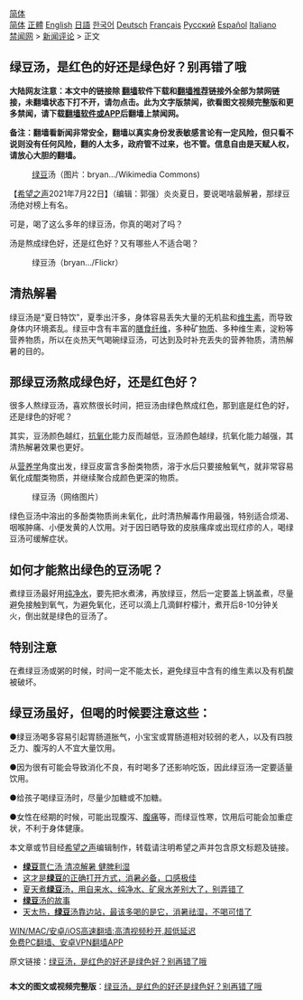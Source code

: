  <!-- 面包屑导航 --> <div class="breadcrumb"><!-- GTranslate: https://gtranslate.io/ -->  <div class="switcher notranslate">  <div class="selected">  <a href="#" onclick="return false;"> 简体</a>  </div>  <div class="option">  <a href="https://www.bannedbook.org" onclick="doGTranslate('zh-CN|zh-CN');jQuery('div.switcher div.selected a').html(jQuery(this).html());return false;" title="简体中文" class="nturl selected"> 简体</a>  <a href="https://www.bannedbook.org/zh-tw/" onclick="doGTranslate('zh-CN|zh-TW');jQuery('div.switcher div.selected a').html(jQuery(this).html());return false;" title="繁體中文" class="nturl"> 正體</a>  <a href="https://www.bannedbook.org/en/" onclick="doGTranslate('zh-CN|en');jQuery('div.switcher div.selected a').html(jQuery(this).html());return false;" title="English" class="nturl"> English</a>  <a href="https://www.bannedbook.org/ja/" onclick="doGTranslate('zh-CN|ja');jQuery('div.switcher div.selected a').html(jQuery(this).html());return false;" title="日本語" class="nturl"> 日語</a>  <a href="https://www.bannedbook.org/ko/" onclick="doGTranslate('zh-CN|ko');jQuery('div.switcher div.selected a').html(jQuery(this).html());return false;" title="한국어" class="nturl"> 한국어</a>  <a href="https://www.bannedbook.org/de/" onclick="doGTranslate('zh-CN|de');jQuery('div.switcher div.selected a').html(jQuery(this).html());return false;" title="Deutsch" class="nturl"> Deutsch</a>  <a href="https://www.bannedbook.org/fr/" onclick="doGTranslate('zh-CN|fr');jQuery('div.switcher div.selected a').html(jQuery(this).html());return false;" title="Français" class="nturl"> Français</a>  <a href="https://www.bannedbook.org/ru/" onclick="doGTranslate('zh-CN|ru');jQuery('div.switcher div.selected a').html(jQuery(this).html());return false;" title="Русский" class="nturl"> Русский</a>  <a href="https://www.bannedbook.org/es/" onclick="doGTranslate('zh-CN|es');jQuery('div.switcher div.selected a').html(jQuery(this).html());return false;" title="Español" class="nturl"> Español</a>  <a href="https://www.bannedbook.org/it/" onclick="doGTranslate('zh-CN|it');jQuery('div.switcher div.selected a').html(jQuery(this).html());return false;" title="Italiano" class="nturl"> Italiano</a>  </div>  </div>      <div class='breadcrumb-sub'><!-- Breadcrumb NavXT 6.3.0 --> <a href="https://www.bannedbook.org/" class="home">禁闻网</a> &gt; <a href="https://www.bannedbook.org/bnews/comments/" class="category">新闻评论</a> &gt; 正文</div></div><h2>绿豆汤，是红色的好还是绿色好？别再错了哦</h2> <p class="notice"><b>大陆网友注意：本文中的链接除 <a href="https://github.com/bannedbook/fanqiang" >翻墙</a>软件下载和<a href="https://github.com/killgcd/justmysocks/blob/master/README.md">翻墙推荐</a>链接外全部为禁网链接，未翻墙状态下打不开，请勿点击。此为文字版禁闻，欲看图文视频完整版和更多禁闻，请下载<a href="https://github.com/bannedbook/fanqiang">翻墙软件或APP</a>后翻墙上禁闻网。</p><p>备注：翻墙看新闻非常安全，翻墙以真实身份发表敏感言论有一定风险，但只看不说则没有任何风险，翻的人太多，政府管不过来，也不管。信息自由是天赋人权，请放心大胆的翻墙。</b></p>  <div class="entry"> <figure> <p><figcaption><a href="https://www.bannedbook.org/bnews/tag/%e7%bb%bf%e8%b1%86/" class="st_tag internal_tag" rel="tag" title="标签 绿豆 下的日志">绿豆</a>汤（图片：bryan&#8230;/Wikimedia Commons)</figcaption></figure> <p>【<span class='wp_keywordlink_affiliate'><a href="https://www.soundofhope.org" title="希望之声" target="_blank">希望之声</a></span>2021年7月22日】（编辑：郭强）炎炎夏日，要说喝啥最解暑，那绿豆汤绝对榜上有名。</p> <p>可是，喝了这么多年的绿豆汤，你真的喝对了吗？</p> <p>汤是熬成绿色好，还是红色好？又有哪些人不适合喝？</p> <figure><figcaption>绿豆汤（bryan&#8230;/Flickr）</figcaption></figure> <h2>清热解暑</h2> <p>绿豆汤是“夏日特饮”，夏季出汗多，身体容易丢失大量的无机盐和<a href="https://www.bannedbook.org/bnews/tag/%E7%BB%B4%E7%94%9F%E7%B4%A0/" class="st_tag internal_tag" rel="tag" title="标签 维生素 下的日志">维生素</a>，而导致身体内环境紊乱。绿豆中含有丰富的<a href="https://www.bannedbook.org/bnews/tag/%E8%86%B3%E9%A3%9F%E7%BA%A4%E7%BB%B4/" class="st_tag internal_tag" rel="tag" title="标签 膳食纤维 下的日志">膳食纤维</a>，多种矿<a href="https://www.bannedbook.org/bnews/tag/%E7%89%A9%E8%B4%A8/" class="st_tag internal_tag" rel="tag" title="标签 物质 下的日志">物质</a>、多种维生素，淀粉等营养物质，所以在炎热天气喝碗绿豆汤，可达到及时补充丢失的营养物质，清热解暑的目的。</p>  <h2>那绿豆汤熬成绿色好，还是红色好？</h2> <p>很多人熬绿豆汤，喜欢熬很长时间，把豆汤由绿色熬成红色，那到底是红色的好，还是绿色的好呢？</p> <p>其实，豆汤颜色越红，<a href="https://www.bannedbook.org/bnews/tag/%E6%8A%97%E6%B0%A7%E5%8C%96/" class="st_tag internal_tag" rel="tag" title="标签 抗氧化 下的日志">抗氧化</a>能力反而越低，豆汤颜色越绿，抗氧化能力越强，其清热解暑效果也更好。</p> <p>从<a href="https://www.bannedbook.org/bnews/tag/%E8%90%A5%E5%85%BB%E5%AD%A6/" class="st_tag internal_tag" rel="tag" title="标签 营养学 下的日志">营养学</a>角度出发，绿豆皮富含多酚类物质，溶于水后只要接触氧气，就非常容易氧化成醌类物质，并继续聚合成颜色更深的物质。</p> <figure><figcaption>绿豆汤（网络图片）</figcaption></figure> <p>绿色豆汤中溶出的多酚类物质尚未氧化，此时清热解毒作用最强，特别适合烦渴、咽喉肿痛、小便发黄的人饮用。对于因日晒导致的皮肤瘙痒或出现红疹的人，喝绿豆汤可缓解症状。</p>  <h2>如何才能熬出绿色的豆汤呢？</h2> <p>煮绿豆汤最好用<a href="https://www.bannedbook.org/bnews/tag/%E7%BA%AF%E5%87%80%E6%B0%B4/" class="st_tag internal_tag" rel="tag" title="标签 纯净水 下的日志">纯净水</a>，要先把水煮沸，再放绿豆，然后一定要盖上锅盖煮，尽量避免接触到氧气，为避免氧化，还可以滴上几滴鲜柠檬汁，煮开后8-10分钟关火，倒出就是绿色的豆汤了。</p> <h2>特别注意</h2> <p>在煮绿豆汤或粥的时候，时间一定不能太长，避免绿豆中含有的维生素以及有机酸被破坏。</p> <h2>绿豆汤虽好，但喝的时候要注意这些：</h2> <p>●绿豆汤喝多容易引起胃肠道胀气，小宝宝或胃肠道相对较弱的老人，以及有四肢乏力、腹泻的人不宜大量饮用。</p> <p>●因为很有可能会导致消化不良，有时喝多了还影响吃饭，因此绿豆汤一定要适量饮用。</p>  <p>●给孩子喝绿豆汤时，尽量少加糖或不加糖。</p> <p>●女性在经期的时候，可能出现腹泻、<a href="https://www.bannedbook.org/bnews/tag/%e8%85%b9%e7%97%9b/" class="st_tag internal_tag" rel="tag" title="标签 腹痛 下的日志">腹痛</a>等，而绿豆性寒，饮用后可能会加重症状，不利于身体健康。</p> <p>本文章或节目经<a href="https://www.bannedbook.org/bnews/tag/%e5%b8%8c%e6%9c%9b%e4%b9%8b%e5%a3%b0/" class="st_tag internal_tag" rel="tag" title="标签 希望之声 下的日志">希望之声</a>编辑制作，转载请注明希望之声并包含原文标题及链接。 </p> <ul class='op-related-articles' title='相关阅读'> <li><a href='https://www.bannedbook.org/bnews/comments/20210712/1585695.html' target='_blank'><b>绿豆</b>薏仁汤 清凉解暑 健脾利湿</a></li> <li><a href='https://www.bannedbook.org/bnews/lifebaike/20210712/1585501.html' target='_blank'>这才是<b>绿豆</b>的正确打开方式，消暑必备，口感极佳</a></li> <li><a href='https://www.bannedbook.org/bnews/lifebaike/20210628/1576070.html' target='_blank'>夏天煮<b>绿豆</b>汤，用自来水、纯净水、矿泉水差别大了，别弄错了</a></li> <li><a href='https://www.bannedbook.org/bnews/lifebaike/20210627/1575622.html' target='_blank'><b>绿豆</b>汤的故事</a></li> <li><a href='https://www.bannedbook.org/bnews/health/20210627/1575482.html' target='_blank'>天太热，<b>绿豆</b>汤靠边站，最该多喝的是它，消暑祛湿，不喝可惜了</a></li> </ul> <p class="texttj"> <a href="https://github.com/bannedbook/fanqiang/wiki/V2ray%E6%9C%BA%E5%9C%BA" target="_blank">WIN/MAC/安卓/iOS高速翻墙:高清视频秒开,超低延迟</a><br/> <a href="https://github.com/bannedbook/fanqiang/wiki/%E7%A6%81%E9%97%BB%E7%BD%91%E5%AE%89%E5%8D%93%E7%BF%BB%E5%A2%99%E6%96%B0%E9%97%BBAPP" target="_blank">免费PC翻墙、安卓VPN翻墙APP</a></p> <p>原文链接：<a class="src_link"  href="https://www.soundofhope.org/post/527819" target="_blank">绿豆汤，是红色的好还是绿色好？别再错了哦</a></p><a name='sharetosocial'></a>  <div style="margin-bottom:5px;padding-bottom:5px;clear:both"> <div id="archive-pix-1" class="banner-ads"> <!-- AuctionX Display platform tag START --> <div id="26318x728x90x621x_ADSLOT2" clicktrack="%%CLICK_URL_ESC%%"></div> <!-- AuctionX Display platform tag END --> </div> <div id="archive-pix-2" class="banner-ads"> <!-- AuctionX Display platform tag START --> <div id="26315x300x250x621x_ADSLOT2" clicktrack="%%CLICK_URL_ESC%%"></div> <!-- AuctionX Display platform tag END --> </div> </div>  <div id="archive-pix-1" class="banner-ads"> <!-- AuctionX Display platform tag START --> <div id="26318x728x90x621x_ADSLOT3" clicktrack="%%CLICK_URL_ESC%%"></div> <!-- AuctionX Display platform tag END --> </div> <div><b>本文的图文或视频完整版</b>：<a href='https://www.bannedbook.org/bnews/comments/20210722/1592055.html'>绿豆汤，是红色的好还是绿色好？别再错了哦</a></div>  </div><!--END ENTRY--> 
